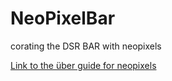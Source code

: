 # NeoPixelBar
corating the DSR BAR with neopixels

[Link to the über guide for neopixels](https://learn.adafruit.com/adafruit-neopixel-uberguide/arduino-library-use)
